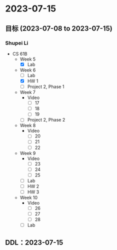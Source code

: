 # 2023-07-15
## 目标 (2023-07-08 to 2023-07-15)
### Shupei Li
- CS 61B
    - Week 5
        - [x] Lab
    - Week 6
        - [ ] Lab
        - [x] HW 1
        - [ ] Project 2, Phase 1
    - Week 7
        - Video
            - [ ] 17
            - [ ] 18
            - [ ] 19
        - [ ] Project 2, Phase 2
    - Week 8
        - Video
            - [ ] 20
            - [ ] 21
            - [ ] 22
    - Week 9
        - Video
            - [ ] 23
            - [ ] 24
            - [ ] 25
        - [ ] Lab
        - [ ] HW 2
        - [ ] HW 3
    - Week 10
        - Video
            - [ ] 26
            - [ ] 27
            - [ ] 28
        - [ ] Lab

## DDL：2023-07-15
